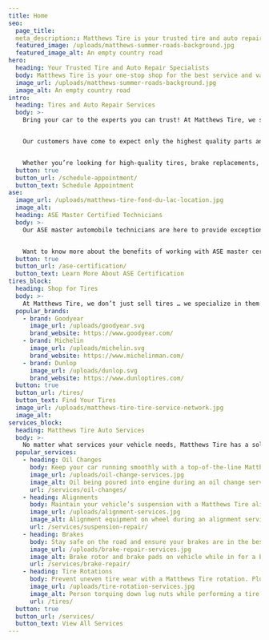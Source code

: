```yaml
---
title: Home
seo:
  page_title:
  meta_description:: Matthews Tire is your trusted tire and auto repair shop with locations in Appleton, Menasha, Green Bay, Fond du Lac and Waupaca.
  featured_image: /uploads/matthews-summer-roads-background.jpg
  featured_image_alt: An empty country road
hero:
  heading: Your Trusted Tire and Auto Repair Specialists
  body: Matthews Tire is your one-stop shop for the best service and value on high-quality tires, oil changes, general car maintenance and auto repair services, serving Northeast Wisconsin as a locally owned auto shop since 1952.
  image_url: /uploads/matthews-summer-roads-background.jpg
  image_alt: An empty country road
intro:
  heading: Tires and Auto Repair Services
  body: >-
    Bring your car to the experts you can trust! At Matthews Tire, we strive to be your first choice for tires, vehicle maintenance and auto repairs by providing great service, value and a no-excuses satisfaction policy since 1952.  


    Our customers have come to expect only the highest quality parts and repair services at Matthews Tire, and our technicians won’t stop until that expectation has been met. 


    Whether you’re looking for high-quality tires, brake replacements, oil changes, alignments and more, our expert technicians are here to keep you rolling. Stop in today to experience our impeccable service and nationwide product warranties!
  button: true
  button_url: /schedule-appointment/
  button_text: Schedule Appointment
ase:
  image_url: /uploads/matthews-tire-fond-du-lac-location.jpg
  image_alt:
  heading: ASE Master Certified Technicians
  body: >-
    Our ASE master automobile technicians are here to provide exceptional automotive service and keep you rolling, no matter what you drive. With years of expertise and rigorous automotive training, our technicians have the dealer-level equipment and resources to service domestic, foreign, vintage, hybrid and luxury vehicles. 


    Want to know more about the benefits of working with ASE master certified technicians?
  button: true
  button_url: /ase-certification/
  button_text: Learn More About ASE Certification
tires_block:
  heading: Shop for Tires
  body: >-
    At Matthews Tire, we don’t just sell tires … we specialize in them! You can trust our ASE-certified technicians to provide expert consultation and installation to ensure you drive off with the best tires for your vehicle—no excuses guaranteed. Get started today by finding the best tires for your car.
  popular_brands:
    - brand: Goodyear
      image_url: /uploads/goodyear.svg
      brand_website: https://www.goodyear.com/
    - brand: Michelin
      image_url: /uploads/michelin.svg
      brand_website: https://www.michelinman.com/
    - brand: Dunlop
      image_url: /uploads/dunlop.svg
      brand_website: https://www.dunloptires.com/
  button: true
  button_url: /tires/
  button_text: Find Your Tires
  image_url: /uploads/matthews-tire-tire-service-network.jpg
  image_alt:
services_block:
  heading: Matthews Tire Auto Services
  body: >-
    No matter what services your vehicle needs, Matthews Tire has a solution. View our popular maintenance and auto repair services to learn more.
  popular_services:
    - heading: Oil Changes
      body: Keep your car running smoothly with a top-of-the-line Matthews Tire oil change, recommended every 3,000 – 5,000 miles.
      image_url: /uploads/oil-change-services.jpg
      image_alt: Oil being poured into engine during an oil change service
      url: /services/oil-changes/
    - heading: Alignments
      body: Maintain your vehicle’s suspension with a Matthews Tire alignment, improving the longevity of your tires and the quality of your ride.
      image_url: /uploads/alignment-services.jpg
      image_alt: Alignment equipment on wheel during an alignment service
      url: /services/suspension-repair/
    - heading: Brakes
      body: Stay safe on the road and ensure your brakes are in the best shape possible with Matthews Tire brake inspections, repairs and replacements.
      image_url: /uploads/brake-repair-services.jpg
      image_alt: Brake rotor and brake pads on vehicle while in for a brake repair service
      url: /services/brake-repair/
    - heading: Tire Rotations
      body: Prevent uneven tire wear with a Matthews Tire rotation. Plus, get FREE lifetime tire rotations with a purchase of any set of four new tires!
      image_url: /uploads/tire-rotation-services.jpg
      image_alt: Person torquing down lug nuts while performing a tire rotation service
      url: /tires/
  button: true
  button_url: /services/
  button_text: View All Services
---
```

